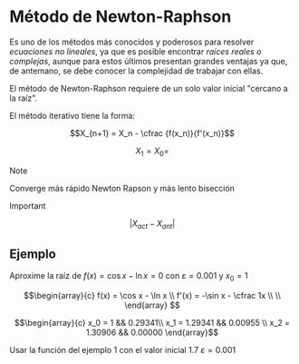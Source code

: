 # Método de Newton-Raphson

Es uno de los métodos más conocidos y poderosos para resolver _ecuaciones no lineales_, ya que es posible encontrar _raíces reales o complejas_, aunque para estos últimos presentan grandes ventajas ya que, de antemano, se debe conocer la complejidad de trabajar con ellas.

El método de Newton-Raphson requiere de un solo valor inicial "cercano a la raíz".

El método iterativo tiene la forma:

$$X_{n+1} = X_n - \cfrac {f(x_n)}{f'(x_n)}$$

$$X_1 = X_0 = $$

> [!NOTE]
> 
> Converge más rápido Newton Rapson y más lento bisección

>[!IMPORTANT]
>
> $$| X_{act} - X_{ant} |$$

## Ejemplo

Aproxime la raíz de $f(x) = \cos x - \ln x = 0$ con $\varepsilon = 0.001$ y $x_0 = 1$

$$\begin{array}{c}
f(x) = \cos x - \ln x \\
f'(x) = -\sin x - \cfrac 1x \\ \\
\end{array}
$$

$$\begin{array}{c}
x_0 = 1  && 0.29341\\
x_1 = 1.29341 && 0.00955 \\
x_2 = 1.30906 && 0.00000 
\end{array}$$

Usar la función del ejemplo 1 con el valor inicial $1.7$ $\varepsilon = 0.001$
